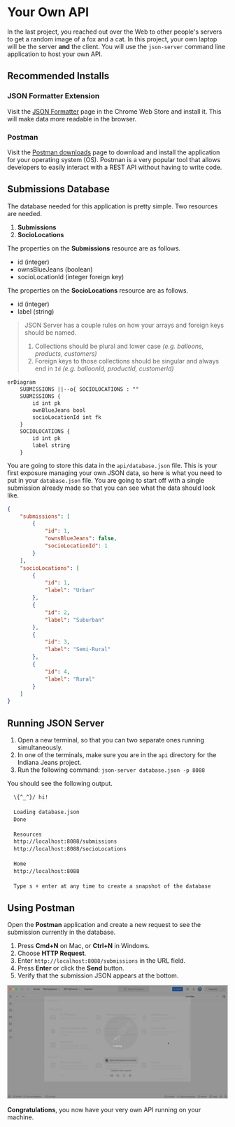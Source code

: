 # Your Own API

In the last project, you reached out over the Web to other people's servers to get a random image of a fox and a cat. In this project, your own laptop will be the server **and** the client. You will use the `json-server` command line application to host your own API.

## Recommended Installs

### JSON Formatter Extension

Visit the [JSON Formatter](https://chrome.google.com/webstore/detail/json-formatter/bcjindcccaagfpapjjmafapmmgkkhgoa) page in the Chrome Web Store and install it. This will make data more readable in the browser.

### Postman

Visit the [Postman downloads](https://www.postman.com/downloads/) page to download and install the application for your operating system (OS). Postman is a very popular tool that allows developers to easily interact with a REST API without having to write code.

## Submissions Database

The database needed for this application is pretty simple. Two resources are needed.

1. **Submissions**
1. **SocioLocations**

The properties on the **Submissions** resource are as follows.

* id (integer)
* ownsBlueJeans (boolean)
* socioLocationId (integer foreign key)

The properties on the **SocioLocations** resource are as follows.

* id (integer)
* label (string)

> JSON Server has a couple rules on how your arrays and foreign keys should be named.
>
> 1. Collections should be plural and lower case _(e.g. balloons, products, customers)_
> 2. Foreign keys to those collections should be singular and always end in `Id` _(e.g. balloonId, productId, customerId)_

```mermaid
erDiagram
    SUBMISSIONS ||--o{ SOCIOLOCATIONS : ""
    SUBMISSIONS {
        id int pk
        ownBlueJeans bool
        socioLocationId int fk
    }
    SOCIOLOCATIONS {
        id int pk
        label string
    }
```

You are going to store this data in the `api/database.json` file. This is your first exposure managing your own JSON data, so here is what you need to put in your `database.json` file. You are going to start off with a single submission already made so that you can see what the data should look like.

```json
{
    "submissions": [
        {
            "id": 1,
            "ownsBlueJeans": false,
            "socioLocationId": 1
        }
    ],
    "socioLocations": [
        {
            "id": 1,
            "label": "Urban"
        },
        {
            "id": 2,
            "label": "Suburban"
        },
        {
            "id": 3,
            "label": "Semi-Rural"
        },
        {
            "id": 4,
            "label": "Rural"
        }
    ]
}
```

## Running JSON Server

1. Open a new terminal, so that you can two separate ones running simultaneously.
2. In one of the terminals, make sure you are in the `api` directory for the Indiana Jeans project.
3. Run the following command: `json-server database.json -p 8088`

You should see the following output.

```sh
  \{^_^}/ hi!

  Loading database.json
  Done

  Resources
  http://localhost:8088/submissions
  http://localhost:8088/socioLocations

  Home
  http://localhost:8088

  Type s + enter at any time to create a snapshot of the database
```

## Using Postman

Open the **Postman** application and create a new request to see the submission currently in the database.

1. Press **Cmd+N** on Mac, or **Ctrl+N** in Windows.
2. Choose **HTTP Request**.
3. Enter `http://localhost:8088/submissions` in the URL field.
4. Press **Enter** or click the **Send** button.
5. Verify that the submission JSON appears at the bottom.

![](./images/postman-submissions.gif)

**Congratulations**, you now have your very own API running on your machine.
